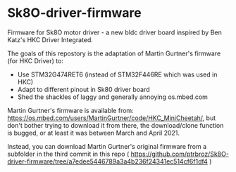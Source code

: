 # Sk8O-driver-firmware
 
Firmware for Sk8O motor driver - a new bldc driver board inspired by Ben Katz's HKC Driver Integrated.

The goals of this repostory is the adaptation of Martin Gurtner's firmware (for HKC Driver) to:

* Use STM32G474RET6 (instead of STM32F446RE which was used in HKC)
* Adapt to different pinout in Sk80 driver board
* Shed the shackles of laggy and generally annoying os.mbed.com

Martin Gurtner's firmware is available from: https://os.mbed.com/users/MartinGurtner/code/HKC_MiniCheetah/, but don't bother trying to download it from there, the download/clone function is bugged, or at least it was between March and April 2021.

Instead, you can download Martin Gurtner's original firmware from a subfolder in the third commit in this repo ( https://github.com/ptrbroz/Sk8O-driver-firmware/tree/a7edee5446789a3a4b236f24341ec514cf6f1df4 )
